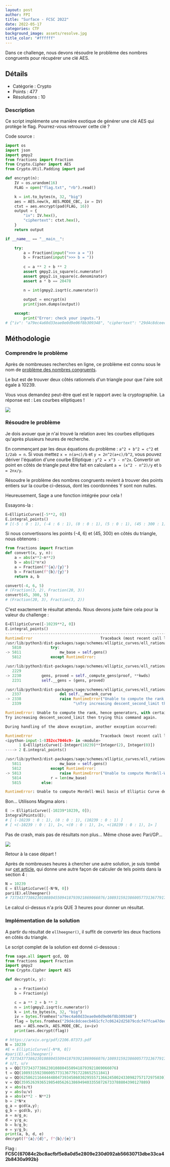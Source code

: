 ```yaml
---
layout: post
author: FPI
title: "Surface - FCSC 2022"
date: 2022-05-17
categories: CTF
background_image: assets/resolve.jpg
title_color: "#ffffff"
---
```



Dans ce challenge, nous devons résoudre le problème des nombres congruents pour récupérer une clé AES.

## Détails

- Catégorie : Crypto
- Points : 477
- Résolutions : 10

### Description

Ce script implémente une manière exotique de générer une clé AES qui protège le flag. Pourrez-vous retrouver cette clé ?

Code source :

```python
import os
import json
import gmpy2
from fractions import Fraction
from Crypto.Cipher import AES
from Crypto.Util.Padding import pad

def encrypt(n):
	IV = os.urandom(16)
	FLAG = open("flag.txt", "rb").read()

	k = int.to_bytes(n, 32, "big")
	aes = AES.new(k, AES.MODE_CBC, iv = IV)
	ctxt = aes.encrypt(pad(FLAG, 16))
	output = {
		"iv": IV.hex(),
		"ciphertext": ctxt.hex(),
	}
	return output

if __name__ == "__main__":

	try:
		a = Fraction(input(">>> a = "))
		b = Fraction(input(">>> b = "))
		
		c = a ** 2 + b ** 2
		assert gmpy2.is_square(c.numerator)
		assert gmpy2.is_square(c.denominator)
		assert a * b == 20478

		n = int(gmpy2.isqrt(c.numerator))
		
		output = encrypt(n)
		print(json.dumps(output))

	except:
		print("Error: check your inputs.")
# {"iv": "a79ec4a60d33eae0e0d9e06f8b309348", "ciphertext": "29d4c8dceecb461cfc7c06242d25879cdcf47fca47ded512ea830d09613ecd497a9720231cb423e95ed2463f5f74d8f5c4c9b75704ff738fe48475191b62f14280f32c05daf9300ab1d692d8717371dc"}
```

## Méthodologie

### Comprendre le problème

Après de nombreuses recherches en ligne, ce problème est connu sous le nom de [problème des nombres congruents](https://fr.wikipedia.org/wiki/Nombre_congruent).

Le but est de trouver deux côtés rationnels d'un triangle pour que l'aire soit égale à 10239.

Vous vous demandez peut-être quel est le rapport avec la cryptographie. La réponse est : Les courbes elliptiques !

![](images/ellcurve.png)

### Résoudre le problème

Je dois avouer que je n'ai trouvé la relation avec les courbes elliptiques qu'après plusieurs heures de recherche.

En commençant par les deux équations du problème : `a^2 + b^2 = c^2` et `1/2ab = n`. Si vous mettez `x = n(a+c)/b` et `y = 2n^2(a+c)/b^2`, vous pouvez dériver l'équation d'une courbe Elliptique : `y^2 = x^3 - n^2x`.
Convertir un point en côtés de triangle peut être fait en calculant `a = (x^2 - n^2)/y` et `b = 2nx/y`.

Résoudre le problème des nombres congruents revient à trouver des points entiers sur la courbe ci-dessus, dont les coordonnées Y sont non nulles.

Heureusement, Sage a une fonction intégrée pour cela !

Essayons-la :

```python
E=EllipticCurve([-5**2, 0])
E.integral_points()
# [(-5 : 0 : 1), (-4 : 6 : 1), (0 : 0 : 1), (5 : 0 : 1), (45 : 300 : 1)]
```

Si nous convertissons les points (-4, 6) et (45, 300) en côtés du triangle, nous obtenons :

```python
from fractions import Fraction
def convert(x, y, n):
	a = abs(x**2-n**2)
	b = abs(2*n*x)
	a = Fraction(f"{a}/{y}")
	b = Fraction(f"{b}/{y}")
	return a, b

convert(-4, 6, 5)
# (Fraction(3, 2), Fraction(20, 3))
convert(45, 300, 5)
# (Fraction(20, 3), Fraction(3, 2))
```
C'est exactement le résultat attendu. Nous devons juste faire cela pour la valeur du challenge :

```python
E=EllipticCurve([-10239**2, 0]) 
E.integral_points()                                                                                                                                                                                          
---------------------------------------------------------------------------
RuntimeError                              Traceback (most recent call last)
/usr/lib/python3/dist-packages/sage/schemes/elliptic_curves/ell_rational_field.py in integral_points(self, mw_base, both_signs, verbose)
   5810             try:
-> 5811                 mw_base = self.gens()
   5812             except RuntimeError:

/usr/lib/python3/dist-packages/sage/schemes/elliptic_curves/ell_rational_field.py in gens(self, proof, **kwds)
   2229 
-> 2230         gens, proved = self._compute_gens(proof, **kwds)
   2231         self.__gens = (gens, proved)

/usr/lib/python3/dist-packages/sage/schemes/elliptic_curves/ell_rational_field.py in _compute_gens(self, proof, verbose, rank1_search, algorithm, only_use_mwrank, use_database, descent_second_limit, sat_bound)
   2337                 del self.__mwrank_curve
-> 2338                 raise RuntimeError("Unable to compute the rank, hence generators, with certainty (lower bound=%s, generators found=%s).  This could be because Sha(E/Q)[2] is nontrivial."%(C.rank(),G) + \
   2339                       "\nTry increasing descent_second_limit then trying this command again.")

RuntimeError: Unable to compute the rank, hence generators, with certainty (lower bound=0, generators found=[]).  This could be because Sha(E/Q)[2] is nontrivial.
Try increasing descent_second_limit then trying this command again.

During handling of the above exception, another exception occurred:

RuntimeError                              Traceback (most recent call last)
<ipython-input-1-0352cc7046c9> in <module>
      1 E=EllipticCurve([-Integer(10239)**Integer(2), Integer(0)])
----> 2 E.integral_points()

/usr/lib/python3/dist-packages/sage/schemes/elliptic_curves/ell_rational_field.py in integral_points(self, mw_base, both_signs, verbose)
   5811                 mw_base = self.gens()
   5812             except RuntimeError:
-> 5813                 raise RuntimeError("Unable to compute Mordell-Weil basis of {}, hence unable to compute integral points.".format(self))
   5814             r = len(mw_base)
   5815         else:

RuntimeError: Unable to compute Mordell-Weil basis of Elliptic Curve defined by y^2 = x^3 - 104837121*x over Rational Field, hence unable to compute integral points.
```

Bon… Utilisons Magma alors :

```python
E := EllipticCurve([-10239*10239, 0]);
IntegralPoints(E);
# [ (-10239 : 0 : 1), (0 : 0 : 1), (10239 : 0 : 1) ]
# [ <(-10239 : 0 : 1), 1>, <(0 : 0 : 1), 1>, <(10239 : 0 : 1), 1> ]
```
Pas de crash, mais pas de résultats non plus... Même chose avec Pari/GP...

![](images/sagemagma.png)

Retour à la case départ !

Après de nombreuses heures à chercher une autre solution, je suis tombé sur [cet article](https://arxiv.org/pdf/2106.07373.pdf), qui donne une autre façon de calculer de tels points dans la section 4 :

```python
N = 10239
E = EllipticCurve([-N*N, 0])
pari(E).ellheegner()
# 737343773862301088045509418793921869066076/10893159238600577313677917228652511841, 625862116444448047393458603029555713662450024330982757172975030/35952639365198540562613869494033558726733788804390127889
```

Le calcul ci-dessus n'a pris QUE 3 heures pour donner un résultat.

### Implémentation de la solution

A partir du résultat de `ellheegner()`, il suffit de convertir les deux fractions en côtés du triangle.

Le script complet de la solution est donné ci-dessous :

```python
from sage.all import gcd, QQ
from fractions import Fraction
import gmpy2
from Crypto.Cipher import AES

def decrypt(x, y):

	a = Fraction(x)
	b = Fraction(y)

	c = a ** 2 + b ** 2
	n = int(gmpy2.isqrt(c.numerator))
	k = int.to_bytes(n, 32, "big")
	iv = bytes.fromhex("a79ec4a60d33eae0e0d9e06f8b309348")
	flag = bytes.fromhex("29d4c8dceecb461cfc7c06242d25879cdcf47fca47ded512ea830d09613ecd497a9720231cb423e95ed2463f5f74d8f5c4c9b75704ff738fe48475191b62f14280f32c05daf9300ab1d692d8717371dc")
	aes = AES.new(k, AES.MODE_CBC, iv=iv)
	print(aes.decrypt(flag))

# https://arxiv.org/pdf/2106.07373.pdf
N = 10239
#E = EllipticCurve([-N*N, 0])
#pari(E).ellheegner()
# 737343773862301088045509418793921869066076/10893159238600577313677917228652511841, 625862116444448047393458603029555713662450024330982757172975030/35952639365198540562613869494033558726733788804390127889
# s/t, u/v
s = QQ(737343773862301088045509418793921869066076)
t = QQ(10893159238600577313677917228652511841)
u = QQ(625862116444448047393458603029555713662450024330982757172975030)
v = QQ(35952639365198540562613869494033558726733788804390127889)
x = abs(s/t)
y = abs(u/v)
a = abs(x**2 - N**2)
b = 2*N*x
g_a = gcd(a,y);
g_b = gcd(b, y);
a = a/g_a;
d = y/g_a;
b = b/g_b;
e = y/g_b;
print(a, b, d, e)
decrypt(f"{a}/{d}", f"{b}/{e}")
```

Flag : **FCSC{67084c2bc8acfbf5e8a0d5e2809e230d092ab56630713dbe33ca42b8430a992b}**
